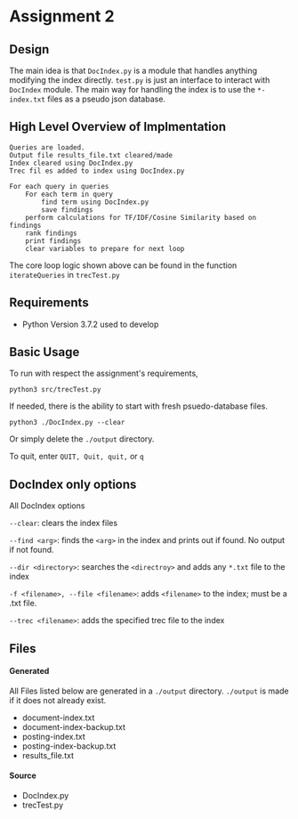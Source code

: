 # Assignment 2
## Design
The main idea is that `DocIndex.py` is a module that handles anything modifying the index directly.  `test.py` is just an interface to interact with `DocIndex` module.  The main way for handling the index is to use the `*-index.txt` files as a pseudo json database.

## High Level Overview of Implmentation
````
Queries are loaded.
Output file results_file.txt cleared/made
Index cleared using DocIndex.py
Trec fil es added to index using DocIndex.py

For each query in queries
    For each term in query
        find term using DocIndex.py
        save findings
    perform calculations for TF/IDF/Cosine Similarity based on findings
    rank findings
    print findings
    clear variables to prepare for next loop
````

The core loop logic shown above can be found in the function `iterateQueries` in `trecTest.py`

## Requirements
  * Python Version 3.7.2 used to develop
## Basic Usage
To run with respect the assignment's requirements,   

    python3 src/trecTest.py

If needed, there is the ability to start with fresh psuedo-database files.  

    python3 ./DocIndex.py --clear

Or simply delete the `./output` directory.

To quit, enter `QUIT, Quit, quit,` or `q`

## DocIndex only options
All DocIndex options  

`--clear`: clears the index files  

`--find <arg>`: finds the `<arg>` in the index and prints out if found. No output if not found.  

`--dir <directory>`: searches the `<directroy>` and adds any `*.txt` file to the index  

`-f <filename>, --file <filename>`: adds `<filename>` to the index; must be a .txt file.

`--trec <filename>`: adds the specified trec file to the index

## Files
#### Generated
All Files listed below are generated in a `./output` directory.  `./output` is made if it does not already exist.
  * document-index.txt
  * document-index-backup.txt
  * posting-index.txt
  * posting-index-backup.txt
  * results_file.txt
#### Source
  * DocIndex<span></span>.py
  * trecTest<span></span>.py